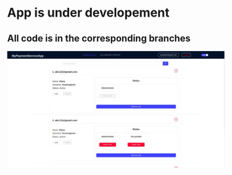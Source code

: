 <h1>App is under developement</h1>

<h2>All code is in the corresponding branches</h2>
<img src="https://github.com/kraslav4ik/Account-Payment-Service/blob/master/img/AppScreen.jpg" alt="pic"/>
